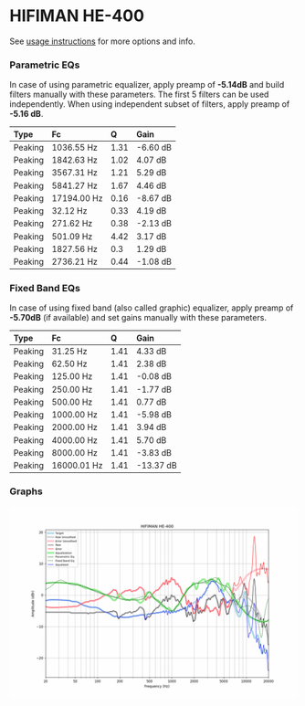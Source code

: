 # HIFIMAN HE-400
See [usage instructions](https://github.com/jaakkopasanen/AutoEq#usage) for more options and info.

### Parametric EQs
In case of using parametric equalizer, apply preamp of **-5.14dB** and build filters manually
with these parameters. The first 5 filters can be used independently.
When using independent subset of filters, apply preamp of **-5.16 dB**.

| Type    | Fc          |    Q | Gain     |
|:--------|:------------|:-----|:---------|
| Peaking | 1036.55 Hz  | 1.31 | -6.60 dB |
| Peaking | 1842.63 Hz  | 1.02 | 4.07 dB  |
| Peaking | 3567.31 Hz  | 1.21 | 5.29 dB  |
| Peaking | 5841.27 Hz  | 1.67 | 4.46 dB  |
| Peaking | 17194.00 Hz | 0.16 | -8.67 dB |
| Peaking | 32.12 Hz    | 0.33 | 4.19 dB  |
| Peaking | 271.62 Hz   | 0.38 | -2.13 dB |
| Peaking | 501.09 Hz   | 4.42 | 3.17 dB  |
| Peaking | 1827.56 Hz  | 0.3  | 1.29 dB  |
| Peaking | 2736.21 Hz  | 0.44 | -1.08 dB |

### Fixed Band EQs
In case of using fixed band (also called graphic) equalizer, apply preamp of **-5.70dB**
(if available) and set gains manually with these parameters.

| Type    | Fc          |    Q | Gain      |
|:--------|:------------|:-----|:----------|
| Peaking | 31.25 Hz    | 1.41 | 4.33 dB   |
| Peaking | 62.50 Hz    | 1.41 | 2.38 dB   |
| Peaking | 125.00 Hz   | 1.41 | -0.08 dB  |
| Peaking | 250.00 Hz   | 1.41 | -1.77 dB  |
| Peaking | 500.00 Hz   | 1.41 | 0.77 dB   |
| Peaking | 1000.00 Hz  | 1.41 | -5.98 dB  |
| Peaking | 2000.00 Hz  | 1.41 | 3.94 dB   |
| Peaking | 4000.00 Hz  | 1.41 | 5.70 dB   |
| Peaking | 8000.00 Hz  | 1.41 | -3.83 dB  |
| Peaking | 16000.01 Hz | 1.41 | -13.37 dB |

### Graphs
![](./HIFIMAN%20HE-400.png)